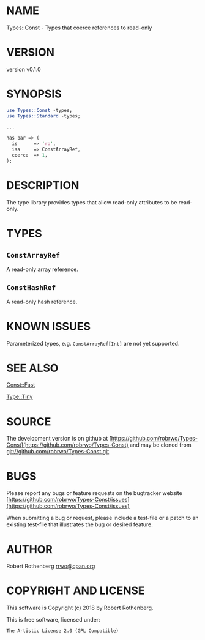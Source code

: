 # NAME

Types::Const - Types that coerce references to read-only

# VERSION

version v0.1.0

# SYNOPSIS

```perl
use Types::Const -types;
use Types::Standard -types;

...

has bar => (
  is      => 'ro',
  isa     => ConstArrayRef,
  coerce  => 1,
);
```

# DESCRIPTION

The type library provides types that allow read-only attributes to be
read-only.

# TYPES

## `ConstArrayRef`

A read-only array reference.

## `ConstHashRef`

A read-only hash reference.

# KNOWN ISSUES

Parameterized types, e.g. `ConstArrayRef[Int]` are not yet supported.

# SEE ALSO

[Const::Fast](https://metacpan.org/pod/Const::Fast)

[Type::Tiny](https://metacpan.org/pod/Type::Tiny)

# SOURCE

The development version is on github at [https://github.com/robrwo/Types-Const](https://github.com/robrwo/Types-Const)
and may be cloned from [git://github.com/robrwo/Types-Const.git](git://github.com/robrwo/Types-Const.git)

# BUGS

Please report any bugs or feature requests on the bugtracker website
[https://github.com/robrwo/Types-Const/issues](https://github.com/robrwo/Types-Const/issues)

When submitting a bug or request, please include a test-file or a
patch to an existing test-file that illustrates the bug or desired
feature.

# AUTHOR

Robert Rothenberg <rrwo@cpan.org>

# COPYRIGHT AND LICENSE

This software is Copyright (c) 2018 by Robert Rothenberg.

This is free software, licensed under:

```
The Artistic License 2.0 (GPL Compatible)
```
